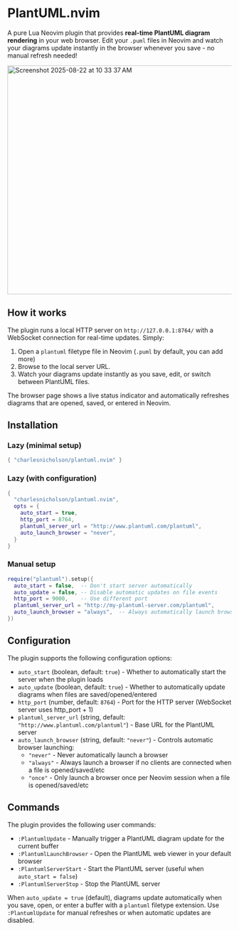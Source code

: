 # PlantUML.nvim
A pure Lua Neovim plugin that provides **real-time PlantUML diagram rendering** in your web browser. Edit your `.puml` files in Neovim and watch your diagrams update instantly in the browser whenever you save - no manual refresh needed!

<img width="646" height="515" alt="Screenshot 2025-08-22 at 10 33 37 AM" src="https://github.com/user-attachments/assets/25205bb6-267a-485d-8558-a53a7f5d7a39" />

## How it works

The plugin runs a local HTTP server on `http://127.0.0.1:8764/` with a WebSocket connection for real-time updates. Simply:

1. Open a `plantuml` filetype file in Neovim (`.puml` by default, you can add more)
2. Browse to the local server URL.
3. Watch your diagrams update instantly as you save, edit, or switch between PlantUML files.

The browser page shows a live status indicator and automatically refreshes diagrams that are opened, saved, or entered in Neovim.

## Installation

### Lazy (minimal setup)
```lua
{ "charlesnicholson/plantuml.nvim" }
```

### Lazy (with configuration)
```lua
{
  "charlesnicholson/plantuml.nvim",
  opts = {
    auto_start = true,
    http_port = 8764,
    plantuml_server_url = "http://www.plantuml.com/plantuml",
    auto_launch_browser = "never",
  }
}
```

### Manual setup
```lua
require("plantuml").setup({
  auto_start = false,  -- Don't start server automatically
  auto_update = false, -- Disable automatic updates on file events
  http_port = 9000,    -- Use different port
  plantuml_server_url = "http://my-plantuml-server.com/plantuml",
  auto_launch_browser = "always",  -- Always automatically launch browser
})
```

## Configuration

The plugin supports the following configuration options:

- `auto_start` (boolean, default: `true`) - Whether to automatically start the server when the plugin loads
- `auto_update` (boolean, default: `true`) - Whether to automatically update diagrams when files are saved/opened/entered
- `http_port` (number, default: `8764`) - Port for the HTTP server (WebSocket server uses http_port + 1)
- `plantuml_server_url` (string, default: `"http://www.plantuml.com/plantuml"`) - Base URL for the PlantUML server
- `auto_launch_browser` (string, default: `"never"`) - Controls automatic browser launching:
  - `"never"` - Never automatically launch a browser
  - `"always"` - Always launch a browser if no clients are connected when a file is opened/saved/etc
  - `"once"` - Only launch a browser once per Neovim session when a file is opened/saved/etc

## Commands

The plugin provides the following user commands:

- `:PlantumlUpdate` - Manually trigger a PlantUML diagram update for the current buffer
- `:PlantumlLaunchBrowser` - Open the PlantUML web viewer in your default browser
- `:PlantumlServerStart` - Start the PlantUML server (useful when `auto_start = false`)
- `:PlantumlServerStop` - Stop the PlantUML server

When `auto_update = true` (default), diagrams update automatically when you save, open, or enter a buffer with a `plantuml` filetype extension. Use `:PlantumlUpdate` for manual refreshes or when automatic updates are disabled.
